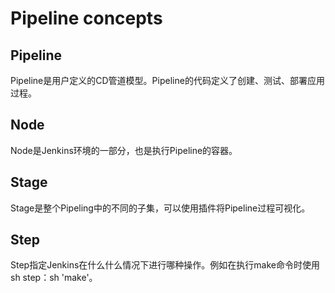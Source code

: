 # Pipeline concepts

## Pipeline

Pipeline是用户定义的CD管道模型。Pipeline的代码定义了创建、测试、部署应用过程。

## Node

Node是Jenkins环境的一部分，也是执行Pipeline的容器。

## Stage

Stage是整个Pipeling中的不同的子集，可以使用插件将Pipeline过程可视化。

## Step

Step指定Jenkins在什么什么情况下进行哪种操作。例如在执行make命令时使用sh step：sh 'make'。